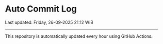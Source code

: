 # Auto Commit Log

Last updated: Friday, 26-09-2025 21:12 WIB

---

This repository is automatically updated every hour using GitHub Actions.
